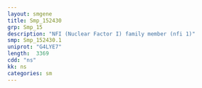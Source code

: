 ```yaml
---
layout: smgene
title: Smp_152430
grp: Smp_15
description: "NFI (Nuclear Factor I) family member (nfi 1)"
smp: Smp_152430.1
uniprot: "G4LYE7"
length:  3369
cdd: "ns"
kk: ns
categories: sm
---
```


